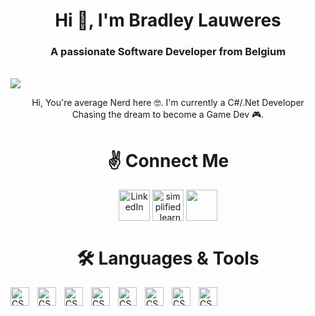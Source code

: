 <h1 align="center">Hi 👋, I'm Bradley Lauweres</h1>
<h3 align="center">A passionate Software Developer from Belgium</h3>

<br/>
<img align="center" src="https://media.giphy.com/media/2IudUHdI075HL02Pkk/giphy.gif" />
<br/>

<p align="center">Hi, You're average Nerd here 🤓. I'm currently a C#/.Net Developer  <br/>
Chasing the dream to become a Game Dev 🎮.</p>

<h1 align="center">✌ Connect Me</h1> 
<p align="center">
<a href="https://www.linkedin.com/in/bradley-lauweres-b00921239/" target="blank"><img align="center" src="https://cdn.jsdelivr.net/gh/devicons/devicon/icons/linkedin/linkedin-original.svg" alt="LinkedIn" height="50" width="50" /></a>
<a href="https://www.instagram.com/katqinxd/r" target="blank"><img align="center" src="https://raw.githubusercontent.com/rahuldkjain/github-profile-readme-generator/master/src/images/icons/Social/instagram.svg" alt="simplified_learner" height="50" width="50" /></a>
<a href="https://www.facebook.com/bradley.lauweres.9/" target="blank"><img align="center" src="https://cdn.jsdelivr.net/gh/devicons/devicon/icons/facebook/facebook-plain.svg" height="50" width="50" /></a>
</p>

<h1 align="center">🛠 Languages & Tools</h1> 
<img align="left" alt="CSharp" width="30px" style="padding-right:10px;" src="https://cdn.jsdelivr.net/gh/devicons/devicon/icons/csharp/csharp-line.svg">
<img align="left" alt="CSharp" width="30px" style="padding-right:10px;" src="https://cdn.jsdelivr.net/gh/devicons/devicon/icons/unity/unity-original-wordmark.svg">
<img align="left" alt="CSharp" width="30px" style="padding-right:10px;" src="https://cdn.jsdelivr.net/gh/devicons/devicon/icons/dotnetcore/dotnetcore-original.svg">
<img align="left" alt="CSharp" width="30px" style="padding-right:10px;" src="https://cdn.jsdelivr.net/gh/devicons/devicon/icons/javascript/javascript-plain.svg">
<img align="left" alt="CSharp" width="30px" style="padding-right:10px;" src="https://cdn.jsdelivr.net/gh/devicons/devicon/icons/cplusplus/cplusplus-original.svg">
<img align="left" alt="CSharp" width="30px" style="padding-right:10px;" src="https://cdn.jsdelivr.net/gh/devicons/devicon/icons/unrealengine/unrealengine-original-wordmark.svg">
<img align="left" alt="CSharp" width="30px" style="padding-right:10px;" src="https://cdn.jsdelivr.net/gh/devicons/devicon/icons/git/git-original.svg">
<img align="left" alt="CSharp" width="30px" style="padding-right:10px;" src="https://cdn.jsdelivr.net/gh/devicons/devicon/icons/github/github-original.svg">
<br/>

#

<!--
**BradleyLauweres/BradleyLauweres** is a ✨ _special_ ✨ repository because its `README.md` (this file) appears on your GitHub profile.

Here are some ideas to get you started:

- 🔭 I’m currently working on ...
- 🌱 I’m currently learning C++
- 💬 Ask me about ...
- 📫 How to reach me: ...
- 😄 Pronouns: ...
- ⚡ Fun fact: ...
-->
